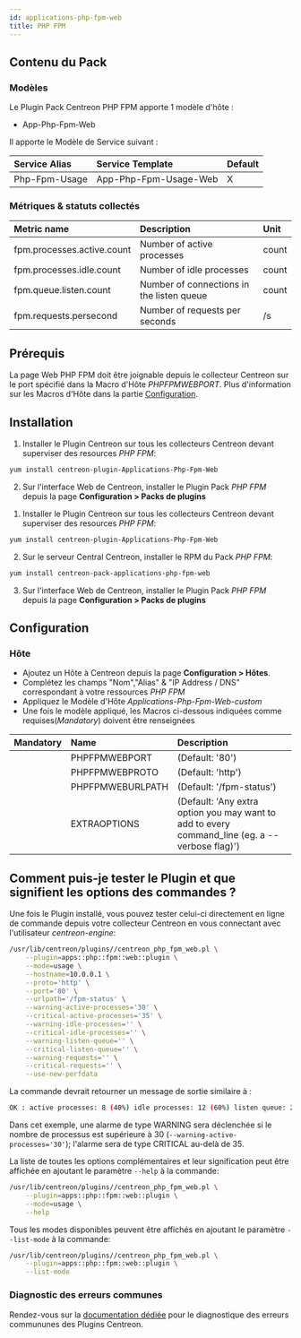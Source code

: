 ```yaml
---
id: applications-php-fpm-web
title: PHP FPM
---
```


## Contenu du Pack

### Modèles

Le Plugin Pack Centreon PHP FPM apporte 1 modèle d'hôte :
* App-Php-Fpm-Web

Il apporte le Modèle de Service suivant :

| Service Alias | Service Template      | Default |
|:--------------|:----------------------|:--------|
| Php-Fpm-Usage | App-Php-Fpm-Usage-Web | X       |

### Métriques & statuts collectés

<!--DOCUSAURUS_CODE_TABS-->

<!--Php-Fpm-Usage-->

| Metric name                | Description                               | Unit  |
|:---------------------------|:------------------------------------------|:------|
| fpm.processes.active.count | Number of active processes                | count |
| fpm.processes.idle.count   | Number of idle processes                  | count |
| fpm.queue.listen.count     | Number of connections in the listen queue | count |
| fpm.requests.persecond     | Number of requests per seconds            | /s    |

<!--END_DOCUSAURUS_CODE_TABS-->

## Prérequis

La page Web PHP FPM doit être joignable depuis le collecteur Centreon sur le 
port spécifié dans la Macro d'Hôte *PHPFPMWEBPORT*. Plus d'information sur 
les Macros d'Hôte dans la partie [Configuration](#Configuration).

## Installation

<!--DOCUSAURUS_CODE_TABS-->

<!--Online IMP Licence & IT-100 Editions-->

1. Installer le Plugin Centreon sur tous les collecteurs Centreon devant superviser des resources *PHP FPM*:

```bash
yum install centreon-plugin-Applications-Php-Fpm-Web
```

2. Sur l'interface Web de Centreon, installer le Plugin Pack *PHP FPM* depuis la page **Configuration > Packs de plugins**

<!--Offline IMP License-->

1. Installer le Plugin Centreon sur tous les collecteurs Centreon devant superviser des resources *PHP FPM*:

```bash
yum install centreon-plugin-Applications-Php-Fpm-Web
```

2. Sur le serveur Central Centreon, installer le RPM du Pack *PHP FPM*:

 ```bash
yum install centreon-pack-applications-php-fpm-web
```

3. Sur l'interface Web de Centreon, installer le Plugin Pack *PHP FPM* depuis la page **Configuration > Packs de plugins**

<!--END_DOCUSAURUS_CODE_TABS-->

## Configuration

### Hôte

* Ajoutez un Hôte à Centreon depuis la page **Configuration > Hôtes**.
* Complétez les champs "Nom","Alias" & "IP Address / DNS" correspondant à votre ressources *PHP FPM*
* Appliquez le Modèle d'Hôte *Applications-Php-Fpm-Web-custom* 
* Une fois le modèle appliqué, les Macros ci-dessous indiquées comme requises(*Mandatory*) doivent être renseignées 

| Mandatory | Name             | Description                                                                                     |
|:----------|:-----------------|:------------------------------------------------------------------------------------------------|
|           | PHPFPMWEBPORT    | (Default: '80')                                                                                 |
|           | PHPFPMWEBPROTO   | (Default: 'http')                                                                               |
|           | PHPFPMWEBURLPATH | (Default: '/fpm-status')                                                                        |
|           | EXTRAOPTIONS     | (Default: 'Any extra option you may want to add to every command\_line (eg. a --verbose flag)') |

## Comment puis-je tester le Plugin et que signifient les options des commandes ? 

Une fois le Plugin installé, vous pouvez tester celui-ci directement en ligne 
de commande depuis votre collecteur Centreon en vous connectant avec 
l'utilisateur *centreon-engine*:

```bash
/usr/lib/centreon/plugins//centreon_php_fpm_web.pl \
    --plugin=apps::php::fpm::web::plugin \
    --mode=usage \
    --hostname=10.0.0.1 \
    --proto='http' \
    --port='80' \
    --urlpath='/fpm-status' \
    --warning-active-processes='30' \
    --critical-active-processes='35' \
    --warning-idle-processes='' \
    --critical-idle-processes='' \
    --warning-listen-queue='' \
    --critical-listen-queue='' \
    --warning-requests='' \
    --critical-requests='' \
    --use-new-perfdata 
```

La commande devrait retourner un message de sortie similaire à :

```bash
OK : active processes: 8 (40%) idle processes: 12 (60%) listen queue: 2 requests: 90/s | 'fpm.processes.active.count'=8;30;35;0; 'fpm.processes.idle.count'=12;;;0; 'fpm.queue.listen.count'=2;;;0; 'fpm.requests.persecond'=90/s;;;0; 
```

Dans cet exemple, une alarme de type WARNING sera déclenchée si le nombre de 
processus est supérieure à 30 (`--warning-active-processes='30'`); l'alarme
sera de type CRITICAL au-delà de 35.

La liste de toutes les options complémentaires et leur signification peut être
affichée en ajoutant le paramètre `--help` à la commande:

```bash
/usr/lib/centreon/plugins//centreon_php_fpm_web.pl \
    --plugin=apps::php::fpm::web::plugin \
    --mode=usage \
    --help
 ```

Tous les modes disponibles peuvent être affichés en ajoutant le paramètre 
`--list-mode` à la commande:

```bash
/usr/lib/centreon/plugins//centreon_php_fpm_web.pl \
    --plugin=apps::php::fpm::web::plugin \
    --list-mode
 ```

### Diagnostic des erreurs communes

Rendez-vous sur la [documentation dédiée](../tutorials/troubleshooting-plugins)
pour le diagnostique des erreurs commununes des Plugins Centreon.
